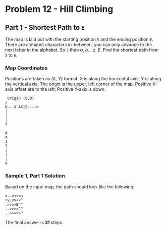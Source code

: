 # Problem 12 - Hill Climbing

## Part 1 - Shortest Path to `E`

The map is laid out with the starting position `S` and the ending position `E`.
There are alphabet characters in-between, you can only advance to the next
letter in the alphabet.  So `S` then *a*, *b*... *z*, *E*.  Find the shortest
path from `S` to `E`.

### Map Coordinates

Positions are taken as (X, Y) format.  X is along the horizontal axis,
Y is along the vertical axis.  The origin is the upper, left corner of the map.
Positive X-axis offset are to the left, Positive Y-axis is down:

```
 Origin (0,0)
/
O---X AXIS---->
|
|
|
Y

A
X
I
S
|
|
|
V
```

### Sample 1, Part 1 Solution

Based on the input map, the path should look like the following:
```
v..v<<<<
>v.vv<<^
.>vv>E^^
..v>>>^^
..>>>>>^
```

The final answer is **31** steps.